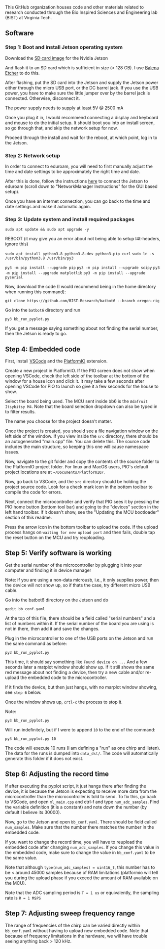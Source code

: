 This GitHub organization houses code and other materials related to research conducted through the Bio Inspired Sciences and Engineering lab (BIST) at Virginia Tech. 

## Software

### Step 1: Boot and install Jetson operating system

Download the [SD card image](https://developer.nvidia.com/embedded/l4t/r32_release_v7.1/jp_4.6.1_b110_sd_card/jeston_nano/jetson-nano-jp461-sd-card-image.zip) for the Nvidia Jetson

And flash it to an SD card which is sufficient in size (< 128 GB). I use [Balena Etcher](https://etcher.balena.io) to do this.

After flashing, put the SD card into the Jetson and supply the Jetson power either through the micro USB port, or the DC barrel jack. If you use the USB power, you have to make sure the little jumper over by the barrel jack is connected. Otherwise, disconnect it. 

The power supply needs to supply at least 5V @ 2500 mA

Once you plug it in, I would recommend connecting a display and keyboard and mouse to do the initial setup. It should boot you into an install screen, so go through that, and skip the network setup for now.

Proceed through the install and wait for the reboot, at which point, log in to the Jetson. 

### Step 2: Network setup

In order to connect to eduroam, you will need to first manually adjust the time and date settings to be approximately the right time and date.

After this is done, follow the instructions [here](https://vtluug.org/wiki/Virginia_Tech_Wifi) to connect the Jetson to eduroam (scroll down to "NetworkManager Instructions" for the GUI based setup).



Once you have an internet connection, you can go back to the time and date settings and make it automatic again. 

### Step 3: Update system and install required packages

```sudo apt update && sudo apt upgrade -y```

REBOOT (it may give you an error about not being able to setup l4t-headers, ignore this)

```sudo apt install python3.8 python3.8-dev python3-pip curl```
```sudo ln -s /usr/bin/python3.8 /usr/bin/py3```

```py3 -m pip install --upgrade pip```
```py3 -m pip install --upgrade scipy```
```py3 -m pip install --upgrade matplotlib```
```py3 -m pip install --upgrade pyserial```

Now, download the code (I would recommend being in the home directory when running this command):

```git clone https://github.com/BIST-Research/batbot6 --branch oregon-rig```

Go into the ```batbot6``` directory and run

```py3 bb_run_pyplot.py```

If you get a message saying something about not finding the serial number, then the Jetson is ready to go. 

## Step 4: Embedded code

First, install [VSCode](https://code.visualstudio.com/Download) and the [PlatformIO](https://platformio.org/install/ide?install=vscode) extension. 

Create a new project in PlatformIO. If the PIO screen does not show when opening VSCode, check the left side of the toolbar at the bottom of the window for a house icon and click it. It may take a few seconds after opening VSCode for PIO to launch so give it a few seconds for the house to show. 

Select the board being used. The MCU sent inside bb6 is the ```Adafruit Itsybitsy M4```. Note that the board selection dropdown can also be typed in to filter results.

The name you choose for the project doesn't matter.

Once the project is created, you should see a file navigation window on the left side of the window. If you view inside the ```src``` directory, there should be an autogenerated "main.cpp" file. You can delete this. The source code includes the main structure, so keeping this one will cause namespace issues. 

Now, navigate to the git folder and copy the contents of the source folder to the PlatformIO project folder. For linux and MacOS users, PIO's default project locations are at ```~/Documents/PlatformIO/```.

Now, go back to VSCode, and the ```src``` directory should be holding the project source code. Look for a check mark icon in the bottom toolbar to compile the code for errors. 

Next, connect the microcontroller and verify that PIO sees it by pressing the PIO home button (bottom tool bar) and going to the "devices" section in the left hand toolbar. If it doesn't show, see the "Updating the MCU bootloader" section of this readme.

Press the arrow icon in the bottom toolbar to upload the code. If the upload process hangs on ```waiting for new upload port``` and then fails, double tap the reset button on the MCU and try reuploading. 

## Step 5: Verify software is working

Get the serial number of the microcontroller by plugging it into your computer and finding it in device manager 

Note: if you are using a non-data microusb, i.e., it only supplies power, then the device will not show up, so if thats the case, try different micro USB cable. 

Go into the batbot6 directory on the Jetson and do

```gedit bb_conf.yaml```

At the top of this file, there should be a field called "serial numbers" and a list of numbers within it. If the serial number of the board you are using is not in there, then add it and save the changes. 

Plug in the microcontroller to one of the USB ports on the Jetson and run the same command as before:

```py3 bb_run_pyplot.py```

This time, it should say something like ```Found device on ...``` And a few seconds later a matplot window should show up. If it still shows the same red message about not finding a device, then try a new cable and/or re-upload the embedded code to the microcontroller. 

If it finds the device, but then just hangs, with no marplot window showing, see ```step 6``` below.

Once the window shows up, ```crtl-c``` the process to stop it.

Note:

```py3 bb_run_pyplot.py```

Will run indefinitely, but if I were to append ```10``` to the end of the command:

```py3 bb_run_pyplot.py 10```

The code will execute 10 runs (I am defining a "run" as one chirp and listen). The data for the runs is dumped into ```data_dst/```. The code will automatically generate this folder if it does not exist.

## Step 6: Adjusting the record time

If after executing the pyplot script, it just hangs there after finding the device, it is because the Jetson is expecting to receive more data from the microcontroller than the microcontroller is told to send. To fix this, go back to VSCode, and open ```ml_main.cpp``` and ctrl-f and type ```num_adc_samples```. Find the variable definition (it is a constant) and note down the number (by default I believe its 30000). 

Now, go to the Jetson and open ```bb_conf.yaml```. There should be field called ```num_samples```. Make sure that the number there matches the number in the embedded code. 

If you want to change the record time, you will have to reupload the embedded code after changing ```num_adc_samples```. If you change this value in the embedded code, make sure to change the value in ```bb_conf.yaml``` to be the same value. 

Note that although ```type(num_adc_samples) = uint16_t```, this number has to be < around 45000 samples because of RAM limitations (platformio will tell you during the upload phase if you exceed the amount of RAM available on the MCU). 

Note that the ADC sampling period is ```T = 1 us``` or equivalently, the sampling rate is ```R = 1 MSPS```

## Step 7: Adjusting sweep frequency range

The range of frequencies of the chirp can be varied directly within ```bb_conf.yaml``` without having to upload new embedded code. Note that because of frequency limitations in the hardware, we will have trouble seeing anything back > 120 kHz. 



